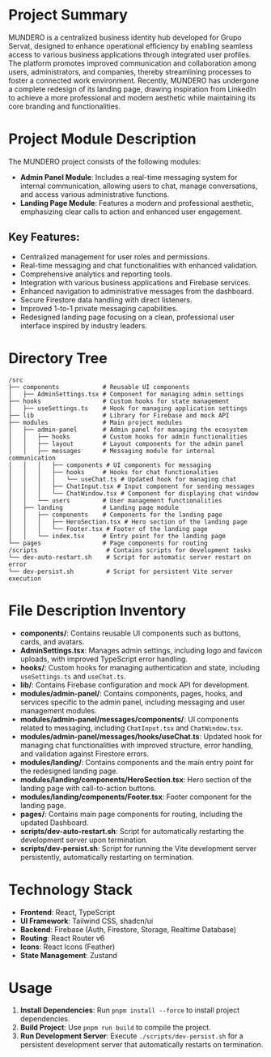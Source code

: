 # Project Summary
MUNDERO is a centralized business identity hub developed for Grupo Servat, designed to enhance operational efficiency by enabling seamless access to various business applications through integrated user profiles. The platform promotes improved communication and collaboration among users, administrators, and companies, thereby streamlining processes to foster a connected work environment. Recently, MUNDERO has undergone a complete redesign of its landing page, drawing inspiration from LinkedIn to achieve a more professional and modern aesthetic while maintaining its core branding and functionalities.

# Project Module Description
The MUNDERO project consists of the following modules:
- **Admin Panel Module**: Includes a real-time messaging system for internal communication, allowing users to chat, manage conversations, and access various administrative functions.
- **Landing Page Module**: Features a modern and professional aesthetic, emphasizing clear calls to action and enhanced user engagement.

## Key Features:
- Centralized management for user roles and permissions.
- Real-time messaging and chat functionalities with enhanced validation.
- Comprehensive analytics and reporting tools.
- Integration with various business applications and Firebase services.
- Enhanced navigation to administrative messages from the dashboard.
- Secure Firestore data handling with direct listeners.
- Improved 1-to-1 private messaging capabilities.
- Redesigned landing page focusing on a clean, professional user interface inspired by industry leaders.

# Directory Tree
```
/src
├── components            # Reusable UI components
│   ├── AdminSettings.tsx # Component for managing admin settings
├── hooks                 # Custom hooks for state management
│   ├── useSettings.ts    # Hook for managing application settings
├── lib                   # Library for Firebase and mock API
├── modules               # Main project modules
│   ├── admin-panel       # Admin panel for managing the ecosystem
│   │   ├── hooks         # Custom hooks for admin functionalities
│   │   ├── layout        # Layout components for the admin panel
│   │   ├── messages      # Messaging module for internal communication
│   │   │   ├── components # UI components for messaging
│   │   │   ├── hooks     # Hooks for chat functionalities
│   │   │   │   └── useChat.ts # Updated hook for managing chat
│   │   │   ├── ChatInput.tsx # Input component for sending messages
│   │   │   └── ChatWindow.tsx # Component for displaying chat window
│   │   └── users         # User management functionalities
│   ├── landing           # Landing page module
│   │   ├── components    # Components for the landing page
│   │   │   ├── HeroSection.tsx # Hero section of the landing page
│   │   │   └── Footer.tsx # Footer of the landing page
│   │   └── index.tsx     # Entry point for the landing page
└── pages                 # Page components for routing
/scripts                   # Contains scripts for development tasks
└── dev-auto-restart.sh    # Script for automatic server restart on error
└── dev-persist.sh         # Script for persistent Vite server execution
```

# File Description Inventory
- **components/**: Contains reusable UI components such as buttons, cards, and avatars.
- **AdminSettings.tsx**: Manages admin settings, including logo and favicon uploads, with improved TypeScript error handling.
- **hooks/**: Custom hooks for managing authentication and state, including `useSettings.ts` and `useChat.ts`.
- **lib/**: Contains Firebase configuration and mock API for development.
- **modules/admin-panel/**: Contains components, pages, hooks, and services specific to the admin panel, including messaging and user management modules.
- **modules/admin-panel/messages/components/**: UI components related to messaging, including `ChatInput.tsx` and `ChatWindow.tsx`.
- **modules/admin-panel/messages/hooks/useChat.ts**: Updated hook for managing chat functionalities with improved structure, error handling, and validation against Firestore errors.
- **modules/landing/**: Contains components and the main entry point for the redesigned landing page.
- **modules/landing/components/HeroSection.tsx**: Hero section of the landing page with call-to-action buttons.
- **modules/landing/components/Footer.tsx**: Footer component for the landing page.
- **pages/**: Contains main page components for routing, including the updated Dashboard.
- **scripts/dev-auto-restart.sh**: Script for automatically restarting the development server upon termination.
- **scripts/dev-persist.sh**: Script for running the Vite development server persistently, automatically restarting on termination.

# Technology Stack
- **Frontend**: React, TypeScript
- **UI Framework**: Tailwind CSS, shadcn/ui
- **Backend**: Firebase (Auth, Firestore, Storage, Realtime Database)
- **Routing**: React Router v6
- **Icons**: React Icons (Feather)
- **State Management**: Zustand

# Usage
1. **Install Dependencies**: Run `pnpm install --force` to install project dependencies.
2. **Build Project**: Use `pnpm run build` to compile the project.
3. **Run Development Server**: Execute `./scripts/dev-persist.sh` for a persistent development server that automatically restarts on termination.
